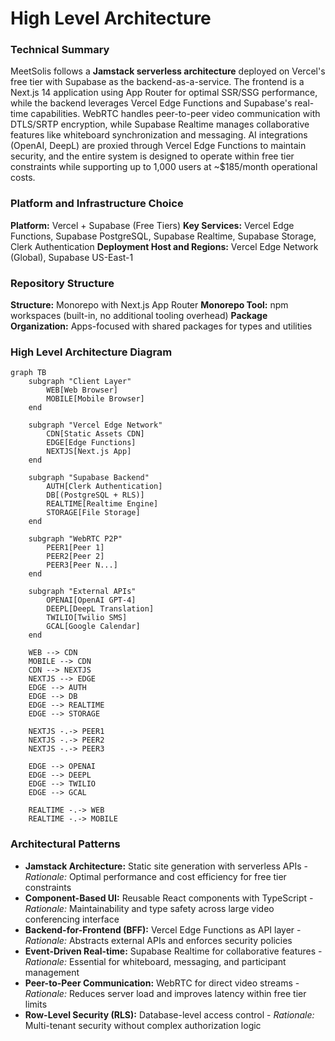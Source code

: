 # High Level Architecture

### Technical Summary

MeetSolis follows a **Jamstack serverless architecture** deployed on Vercel's free tier with Supabase as the backend-as-a-service. The frontend is a Next.js 14 application using App Router for optimal SSR/SSG performance, while the backend leverages Vercel Edge Functions and Supabase's real-time capabilities. WebRTC handles peer-to-peer video communication with DTLS/SRTP encryption, while Supabase Realtime manages collaborative features like whiteboard synchronization and messaging. AI integrations (OpenAI, DeepL) are proxied through Vercel Edge Functions to maintain security, and the entire system is designed to operate within free tier constraints while supporting up to 1,000 users at ~$185/month operational costs.

### Platform and Infrastructure Choice

**Platform:** Vercel + Supabase (Free Tiers)
**Key Services:** Vercel Edge Functions, Supabase PostgreSQL, Supabase Realtime, Supabase Storage, Clerk Authentication
**Deployment Host and Regions:** Vercel Edge Network (Global), Supabase US-East-1

### Repository Structure

**Structure:** Monorepo with Next.js App Router
**Monorepo Tool:** npm workspaces (built-in, no additional tooling overhead)
**Package Organization:** Apps-focused with shared packages for types and utilities

### High Level Architecture Diagram

```mermaid
graph TB
    subgraph "Client Layer"
        WEB[Web Browser]
        MOBILE[Mobile Browser]
    end

    subgraph "Vercel Edge Network"
        CDN[Static Assets CDN]
        EDGE[Edge Functions]
        NEXTJS[Next.js App]
    end

    subgraph "Supabase Backend"
        AUTH[Clerk Authentication]
        DB[(PostgreSQL + RLS)]
        REALTIME[Realtime Engine]
        STORAGE[File Storage]
    end

    subgraph "WebRTC P2P"
        PEER1[Peer 1]
        PEER2[Peer 2]
        PEER3[Peer N...]
    end

    subgraph "External APIs"
        OPENAI[OpenAI GPT-4]
        DEEPL[DeepL Translation]
        TWILIO[Twilio SMS]
        GCAL[Google Calendar]
    end

    WEB --> CDN
    MOBILE --> CDN
    CDN --> NEXTJS
    NEXTJS --> EDGE
    EDGE --> AUTH
    EDGE --> DB
    EDGE --> REALTIME
    EDGE --> STORAGE

    NEXTJS -.-> PEER1
    NEXTJS -.-> PEER2
    NEXTJS -.-> PEER3

    EDGE --> OPENAI
    EDGE --> DEEPL
    EDGE --> TWILIO
    EDGE --> GCAL

    REALTIME -.-> WEB
    REALTIME -.-> MOBILE
```

### Architectural Patterns

- **Jamstack Architecture:** Static site generation with serverless APIs - _Rationale:_ Optimal performance and cost efficiency for free tier constraints
- **Component-Based UI:** Reusable React components with TypeScript - _Rationale:_ Maintainability and type safety across large video conferencing interface
- **Backend-for-Frontend (BFF):** Vercel Edge Functions as API layer - _Rationale:_ Abstracts external APIs and enforces security policies
- **Event-Driven Real-time:** Supabase Realtime for collaborative features - _Rationale:_ Essential for whiteboard, messaging, and participant management
- **Peer-to-Peer Communication:** WebRTC for direct video streams - _Rationale:_ Reduces server load and improves latency within free tier limits
- **Row-Level Security (RLS):** Database-level access control - _Rationale:_ Multi-tenant security without complex authorization logic
